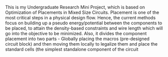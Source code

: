 This is my Undergraduate Research Mini Project, which is based on Optimization of Placements in Mixed Size Circuits. 
Placement is one of the most critical steps in a physical design flow.
Hence, the current methods focus on building up a pseudo energy/potential between the components to be placed, to attain the density-based constraints and wire length which will go into the objective to be minimized. Also, it divides the component placement into two parts - Globally placing the macros (pre-designed circuit block) and then moving them locally to legalize them and place the standard cells (the simplest standalone component of the circuit
